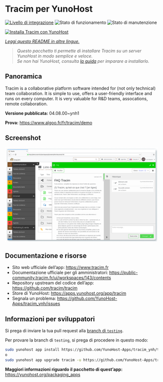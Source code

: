 <!--
N.B.: Questo README è stato automaticamente generato da <https://github.com/YunoHost/apps/tree/master/tools/readme_generator>
NON DEVE essere modificato manualmente.
-->

# Tracim per YunoHost

[![Livello di integrazione](https://dash.yunohost.org/integration/tracim.svg)](https://dash.yunohost.org/appci/app/tracim) ![Stato di funzionamento](https://ci-apps.yunohost.org/ci/badges/tracim.status.svg) ![Stato di manutenzione](https://ci-apps.yunohost.org/ci/badges/tracim.maintain.svg)

[![Installa Tracim con YunoHost](https://install-app.yunohost.org/install-with-yunohost.svg)](https://install-app.yunohost.org/?app=tracim)

*[Leggi questo README in altre lingue.](./ALL_README.md)*

> *Questo pacchetto ti permette di installare Tracim su un server YunoHost in modo semplice e veloce.*  
> *Se non hai YunoHost, consulta [la guida](https://yunohost.org/install) per imparare a installarlo.*

## Panoramica

Tracim is a collaborative platform software intended for (not only technical) team collaboration. It is simple to use, offers a user-friendly interface and runs on every computer. It is very valuable for R&D teams, assocations, remote collaboration.


**Versione pubblicata:** 04.08.00~ynh1

**Prova:** <https://www.algoo.fr/fr/tracim/demo>

## Screenshot

![Screenshot di Tracim](./doc/screenshots/feature_app_document.png)

## Documentazione e risorse

- Sito web ufficiale dell’app: <https://www.tracim.fr>
- Documentazione ufficiale per gli amministratori: <https://public-community.tracim.fr/ui/workspaces/143/contents>
- Repository upstream del codice dell’app: <https://github.com/tracim/tracim>
- Store di YunoHost: <https://apps.yunohost.org/app/tracim>
- Segnala un problema: <https://github.com/YunoHost-Apps/tracim_ynh/issues>

## Informazioni per sviluppatori

Si prega di inviare la tua pull request alla [branch di `testing`](https://github.com/YunoHost-Apps/tracim_ynh/tree/testing).

Per provare la branch di `testing`, si prega di procedere in questo modo:

```bash
sudo yunohost app install https://github.com/YunoHost-Apps/tracim_ynh/tree/testing --debug
o
sudo yunohost app upgrade tracim -u https://github.com/YunoHost-Apps/tracim_ynh/tree/testing --debug
```

**Maggiori informazioni riguardo il pacchetto di quest’app:** <https://yunohost.org/packaging_apps>
